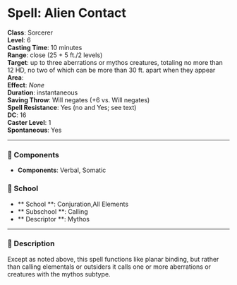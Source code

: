 
# Spell: Alien Contact
**Class**: Sorcerer  
**Level**: 6  
**Casting Time**: 10 minutes  
**Range**: close (25 + 5 ft./2 levels)  
**Target**: up to three aberrations or mythos creatures, totaling no more than 12 HD, no two of which can be more than 30 ft. apart when they appear  
**Area**:   
**Effect**: _None_  
**Duration**: instantaneous  
**Saving Throw**: Will negates (+6 vs. Will negates)  
**Spell Resistance**: Yes (no and Yes; see text)  
**DC**: 16  
**Caster Level**: 1  
**Spontaneous**: Yes

---

### 🔮 Components
- **Components**: Verbal, Somatic

### 🏫 School
- ** School **: Conjuration,All Elements
- ** Subschool **: Calling
- ** Descriptor **: Mythos
---

### 📜 Description
Except as noted above, this spell functions like planar binding, but rather than calling elementals or outsiders it calls one or more aberrations or creatures with the mythos subtype.

